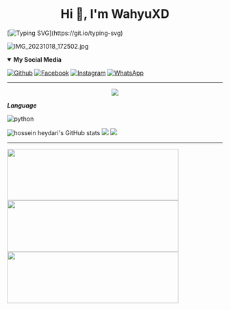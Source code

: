 <h1 align="center">Hi 👋, I'm WahyuXD</h1>
<!--
```python
def typing(s):
   for c in s + '\n':
        sys.stdout.write(c)
        sys.stdout.flush()
        time.sleep(0.1)
typing("Hello World!")
```-->

[![Typing SVG](https://readme-typing-svg.herokuapp.com?font=Koulen&size=25&duration=8000&color=light&center=true&vCenter=true&multiline=true&width=600&lines=Hello+World!)](https://git.io/typing-svg)

![IMG_20231018_172502.jpg](https://github.com/WahyuuXD/unliShare/assets/131398263/96350797-f659-4789-a7d0-e85ad6f71e84)

<details open>
   <summary><strong>My Social Media</strong></summary>
   
   [![Github](https://img.shields.io/badge/Github-Follow-black?style=for-the-badge&logo=github)](https://github.com/WahyuuXD)
   [![Facebook](https://img.shields.io/badge/Facebook-Follow-blue?style=for-the-badge&logo=facebook)](https://m.facebook.com/w4hyu.404)
   [![Instagram](https://img.shields.io/badge/Instagram-Follow-pink?style=for-the-badge&logo=Instagram)](https://www.instagram.com/why.404_)
   [![WhatsApp](https://img.shields.io/badge/whatsapp-Get_in_touch-brightgreen?style=for-the-badge&logo=whatsapp)](https://api.whatsapp.com/send/?phone=233506380966&text=Hallo+Bang!)
</details>


---

<p align="center">
  <img src="https://komarev.com/ghpvc/?username=WahyuuXD&label=Profile+Views&style=flat-square&color=ff0000"/>
</p>

***Language***

![python](https://img.shields.io/badge/-python-black?style=for-the-badge&logo=python&logoColor=yellow&labelColor=white)

  <img src="https://github-readme-stats.vercel.app/api?username=WahyuuXD&show_icons=true&include_all_commits=true&theme=dracula" alt="hossein heydari's GitHub stats"/>
  <img src="https://github-readme-streak-stats.herokuapp.com/?user=WahyuuXD&theme=monokai"/>
  <img src="https://github-readme-stats.vercel.app/api/top-langs/?username=WahyuuXD&layout=compact&theme=dracula&langs_count=12"/><br />
  
---
<p>
   <a href="https://github.com/WahyuuXD/FaceBF"><img width="400" height="120" src="https://github-readme-stats.vercel.app/api/pin/?username=WahyuuXD&repo=FaceBF&theme=dracula"></a>
   <a href="https://github.com/WahyuuXD/unliShare"><img width="400" height="120" src="https://github-readme-stats.vercel.app/api/pin/?username=WahyuuXD&repo=unliShare&theme=dracula"></a>
   <a href="https://github.com/WahyuuXD/Commenter"><img width="400" height="120" src="https://github-readme-stats.vercel.app/api/pin/?username=WahyuuXD&repo=Commenter&theme=dracula"></a>
</p>
<!--
**WahyuuXD/WahyuuXD** is a ✨ _special_ ✨ repository because its `README.md` (this file) appears on your GitHub profile.

Here are some ideas to get you started:

- 🔭 I’m currently working on ...
- 🌱 I’m currently learning ...
- 👯 I’m looking to collaborate on ...
- 🤔 I’m looking for help with ...
- 💬 Ask me about ...
- 📫 How to reach me: ...
- 😄 Pronouns: ...
- ⚡ Fun fact: ...
-->





